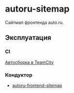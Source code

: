 autoru-sitemap
==============

Сайтмап фронтенда auto.ru.

## Эксплуатация

### CI

[Автосборка в TeamCity](http://t.vertis.yandex-team.ru/viewType.html?buildTypeId=vs_frontend_Applications_AutoruSitemap_Release)

### Кондуктор

- [autoru-frontend-sitemap](https://c.yandex-team.ru/packages/autoru-frontend-sitemap/)

